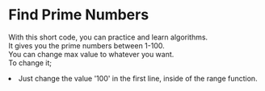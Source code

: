 # Find Prime Numbers
With this short code, you can practice and learn algorithms.<br>
It gives you the prime numbers between 1-100.<br>
You can change max value to whatever you want.<br>
To change it;
<li>Just change the value '100' in the first line, inside of the range function.
